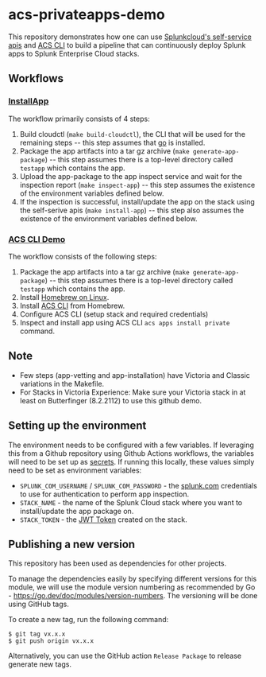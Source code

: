 # acs-privateapps-demo

This repository demonstrates how one can use [Splunkcloud's self-service apis](https://www.splunk.com/en_us/blog/platform/splunk-cloud-self-service-announcing-the-new-admin-config-service-api.html) and [ACS CLI](https://docs.splunk.com/Documentation/SplunkCloud/latest/Config/ACSCLI) to build a pipeline that can continuously deploy Splunk apps to Splunk Enterprise Cloud stacks.

## Workflows

### [InstallApp](./.github/workflows/main.yml)
The workflow primarily consists of 4 steps:
1. Build cloudctl (`make build-cloudctl`), the CLI that will be used for the remaining steps -- this step assumes that [go](https://golang.org) is installed.
1. Package the app artifacts into a tar gz archive (`make generate-app-package`) -- this step assumes there is a top-level directory called `testapp` which contains the app.
1. Upload the app-package to the app inspect service and wait for the inspection report (`make inspect-app`) -- this step assumes the existence of the environment variables defined below.
1. If the inspection is successful, install/update the app on the stack using the self-serive apis (`make install-app`) -- this step also assumes the existence of the environment variables defined below.

### [ACS CLI Demo](./github/workflows/acs-demo.yml)
The workflow consists of the following steps:
1.  Package the app artifacts into a tar gz archive (`make generate-app-package`) -- this step assumes there is a top-level directory called `testapp` which contains the app.
2. Install [Homebrew on Linux](https://docs.brew.sh/Homebrew-on-Linux).
3. Install [ACS CLI](https://docs.splunk.com/Documentation/SplunkCloud/latest/Config/ACSCLI#Install_or_upgrade_the_ACS_CLI) from Homebrew.
4. Configure ACS CLI (setup stack and required credentials)
5. Inspect and install app using ACS CLI `acs apps install private` command.


## Note
* Few steps (app-vetting and app-installation) have Victoria and Classic variations in the Makefile.
* For Stacks in Victoria Experience: Make sure your Victoria stack in at least on Butterfinger (8.2.2112) to use this github demo.

## Setting up the environment
The environment needs to be configured with a few variables. If leveraging this from a Github repository using Github Actions workflows, the variables will need to be set up as [secrets](https://docs.github.com/en/actions/security-guides/encrypted-secrets). If running this locally, these values simply need to be set as environment variables:
* `SPLUNK_COM_USERNAME` / `SPLUNK_COM_PASSWORD` - the [splunk.com](https://login.splunk.com/) credentials to use for authentication to perform app inspection.
* `STACK_NAME` - the name of the Splunk Cloud stack where you want to install/update the app package on.
* `STACK_TOKEN` - the [JWT Token](https://docs.splunk.com/Documentation/Splunk/latest/Security/Setupauthenticationwithtokens) created on the stack.


## Publishing a new version
This repository has been used as dependencies for other projects.

To manage the dependencies easily by specifying different versions for this module, we will use the module version numbering as recommended by Go - https://go.dev/doc/modules/version-numbers. The versioning will be done using GitHub tags.

To create a new tag, run the following command:
```shell
$ git tag vx.x.x
$ git push origin vx.x.x
```

Alternatively, you can use the GitHub action `Release Package` to release generate new tags.